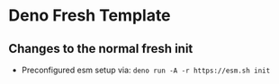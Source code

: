 # Deno Fresh Template 

## Changes to the normal fresh init 

- Preconfigured esm setup via: `deno run -A -r https://esm.sh init`